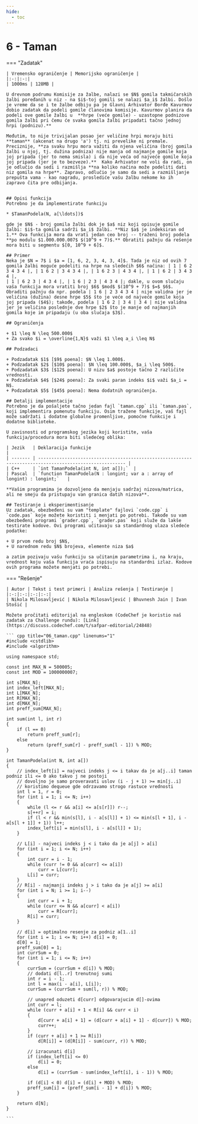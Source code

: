 ```yaml
---
hide:
  - toc
---
```


# 6 - Taman

=== "Zadatak"
	
	| Vremensko ograničenje | Memorijsko ograničenje |
	|:-:|:-:|
	| 1000ms | 128MB |
	
	U drevnom podrumu Komisije za žalbe, nalazi se $N$ gomila takmičarskih žalbi poređanih u niz - na $i$-toj gomili se nalazi $a_i$ žalbi. Došlo je vreme da se i te žalbe odbiju pa je Glavni Arhivator Đorđe Kavurmov dobio zadatak da podeli gomile članovima komisije. Kavurmov planira da podeli ove gomile žalbi u  **hrpe (veće gomile) - uzastopne podnizove gomila žalbi pri čemu će svaka gomila žalbi pripadati tačno jednoj hrpi (podnizu).**
	
	Međutim, to nije trivijalan posao jer veličine hrpi moraju biti **taman** (akcenat na drugo 'a') tj. ni prevelike ni premale. Preciznije, **za svaku hrpu mora važiti da njena veličina (broj gomila žalbi u njoj, tj. dužina podniza) nije manja od najmanje gomile koja joj pripada (jer to nema smisla) i da nije veća od najveće gomile koja joj pripada (jer je to bezveze).**  Kako Arhivator ne voli da radi, on je odlučio da sedi i razmišlja **na koliko načina može podeliti dati niz gomila na hrpe**. Zapravo, odlučio je samo da sedi a razmišljanje prepušta vama - kao nagradu, proslediće vašu žalbu nekome ko ih zapravo čita pre odbijanja.
	
	
	## Opisi funkcija
	Potrebno je da implementirate funkciju
	
	* $TamanPodela(N, a[\ldots])$
	
	gde je $N$ - broj gomila žalbi dok je $a$ niz koji opisuje gomile žalbi: $i$-ta gomila sadrži $a_i$ žalbi. **Niz $a$ je indeksiran od 1.** Ova funkcija mora da vrati jedan ceo broj -- traženi broj podela **po modulu $1.000.000.007$ $(10^9 + 7)$.** Obratiti pažnju da rešenje mora biti u segmentu $[0, 10^9 + 6]$.
	
	## Primer
	Neka je $N = 7$ i $a = [1, 6, 2, 3, 4, 3, 4]$. Tada je niz od ovih 7 gomila žalbi moguće podeliti na hrpe na sledećih $6$ načina: | 1 | 6 2 3 4 3 4 |, | 1 6 2 | 3 4 3 4 |, | 1 6 2 3 | 4 3 4 |, | 1 | 6 2 | 3 4 3 4 |, 
	| 1 | 6 2 3 | 4 3 4 |, | 1 6 | 2 3 | 4 3 4 |; dakle, u ovom slučaju vaša funkcija mora vratiti broj $6$ $mod$ $(10^9 + 7)$ $=$ $6$. Obraditi pažnju da npr. podela | 1 6 | 2 3 4 3 4 | nije validna jer je veličina (dužina) desne hrpe $5$ što je veće od najveće gomile koja joj pripada ($4$); takođe, podela | 1 6 2 | 3 4 | 3 4 | nije validna jer je veličina poslednje dve hrpe $2$ što je manje od najmanjih gomila koje im pripadaju (u oba slučaja $3$).
	
	## Ograničenja
	
	+ $1 \leq N \leq 500.000$
	+ Za svako $i = \overline{1,N}$ važi $1 \leq a_i \leq N$
	
	## Podzadaci
	
	+ Podzadatak $1$ [$9$ poena]: $N \leq 1.000$.
	+ Podzadatak $2$ [$10$ poena]: $N \leq 100.000$, $a_i \leq 500$.
	+ Podzadatak $3$ [$12$ poena]: U nizu $a$ postoje tačno 2 različite vrednosti.
	+ Podzadatak $4$ [$24$ poena]: Za svaki paran indeks $i$ važi $a_i = N$.
	+ Podzadatak $5$ [$45$ poena]: Nema dodatnih ograničenja.
	
	## Detalji implementacije
	Potrebno je da pošaljete tačno jedan fajl `taman.cpp` ili `taman.pas`, koji implementira pomenutu funkciju. Osim tražene funkcije, vaš fajl može sadržati i dodatne globalne promenljive, pomoćne funkcije i dodatne biblioteke.
	
	U zavisnosti od programskog jezika koji koristite, vaša funkcija/procedura mora biti sledećeg oblika:
	
	| Jezik   | Deklaracija funkcije                                                                                    | 
	| ------- | ------------------------------------------------------------------------------------------------------- |
	| C++     | `int TamanPodela(int N, int a[]);`  |
	| Pascal  | `function TamanPodela(N : longint; var a : array of longint) : longint;`   |
	
	**Vašim programima je dozvoljeno da menjaju sadržaj nizova/matrica, ali ne smeju da pristupaju van granica datih nizova**.
	
	## Testiranje i eksperimentisanje
	Uz zadatak, obezbeđeni su vam "template" fajlovi `code.cpp` i `code.pas` koje možete koristiti i menjati po potrebi. Takođe su vam obezbeđeni programi `grader.cpp`, `grader.pas` koji služe da lakše testirate kodove. Ovi programi učitavaju sa standardnog ulaza sledeće podatke:
	
	+ U prvom redu broj $N$,
	+ U narednom redu $N$ brojeva, elemente niza $a$
	
	a zatim pozivaju vašu funkciju sa učitanim parametrima i, na kraju, vrednost koju vaša funkcija vraća ispisuju na standardni izlaz. Kodove ovih programa možete menjati po potrebi.
	
=== "Rešenje"
	
	| Autor | Tekst i test primeri | Analiza rеšenja | Testiranje |
	|:-:|:-:|:-:|:-:|
	| Nikola Milosavljević | Nikola Milosavljević | Bhuvnesh Jain | Ivan Stošić |
	
	Možete pročitati editorijal na engleskom (CodeChef je koristio naš zadatak za Challenge rundu): [Link](https://discuss.codechef.com/t/safpar-editorial/24848)
	
	``` cpp title="06_taman.cpp" linenums="1"
	#include <cstdlib>
	#include <algorithm>
	
	using namespace std;
	
	const int MAX_N = 500005;
	const int MOD = 1000000007;
	
	int s[MAX_N];
	int index_left[MAX_N];
	int L[MAX_N];
	int R[MAX_N];
	int d[MAX_N];
	int preff_sum[MAX_N];
	
	int sum(int l, int r)
	{
		if (l == 0)
			return preff_sum[r];
		else
			return (preff_sum[r] - preff_sum[l - 1]) % MOD;
	}
	
	int TamanPodela(int N, int a[])
	{
		// index_left[i] = najveci indeks j <= i takav da je a[j..i] taman podniz ili <= 0 ako takvo j ne postoji
		// dovoljno je samo proveravati uslov (i - j + 1) >= min[j..i]
		// koristimo dequeue gde odrzavamo strogo rastuce vrednosti
		int l = 1, r = 0;
		for (int i = 1; i <= N; i++)
		{
			while (l <= r && a[i] <= a[s[r]]) r--;
			s[++r] = i;
			if (l < r && min(s[l], i - a[s[l]] + 1) <= min(s[l + 1], i - a[s[l + 1]] + 1)) l++;
			index_left[i] = min(s[l], i - a[s[l]] + 1);
		}
	
		// L[i] - najveci indeks j < i tako da je a[j] > a[i]
		for (int i = 1; i <= N; i++)
		{
			int curr = i - 1;
			while (curr != 0 && a[curr] <= a[i])
				curr = L[curr];
			L[i] = curr;
		}
		// R[i] - najmanji indeks j > i tako da je a[j] >= a[i]
		for (int i = N; i >= 1; i--)
		{
			int curr = i + 1;
			while (curr <= N && a[curr] < a[i])
				curr = R[curr];
			R[i] = curr;
		}
	
		// d[i] = optimalno resenje za podniz a[1..i]
		for (int i = 1; i <= N; i++) d[i] = 0;
		d[0] = 1;
		preff_sum[0] = 1;
		int currSum = 0;
		for (int i = 1; i <= N; i++)
		{
			currSum = (currSum + d[i]) % MOD;
			// dodati d[l..r] trenutnoj sumi
			int r = i - 1;
			int l = max(i - a[i], L[i]);
			currSum = (currSum + sum(l, r)) % MOD;
	
			// unapred oduzeti d[curr] odgovarajucim d[]-ovima
			int curr = l;
			while (curr + a[i] + 1 < R[i] && curr < i)
			{
				d[curr + a[i] + 1] = (d[curr + a[i] + 1] - d[curr]) % MOD;
				curr++;
			}
			if (curr + a[i] + 1 >= R[i])
				d[R[i]] = (d[R[i]] - sum(curr, r)) % MOD;
	
			// izracunati d[i]
			if (index_left[i] <= 0)
				d[i] = 0;
			else
				d[i] = (currSum - sum(index_left[i], i - 1)) % MOD;
	
			if (d[i] < 0) d[i] = (d[i] + MOD) % MOD;
			preff_sum[i] = (preff_sum[i - 1] + d[i]) % MOD;
		}
	
		return d[N];
	}

	```
